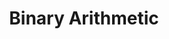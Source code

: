 ---
title: Binary Arithmetic
nav_order: 2
layout: default
parent: Binary Basics
grand_parent: 🔲 x86 Assembly NASM
---